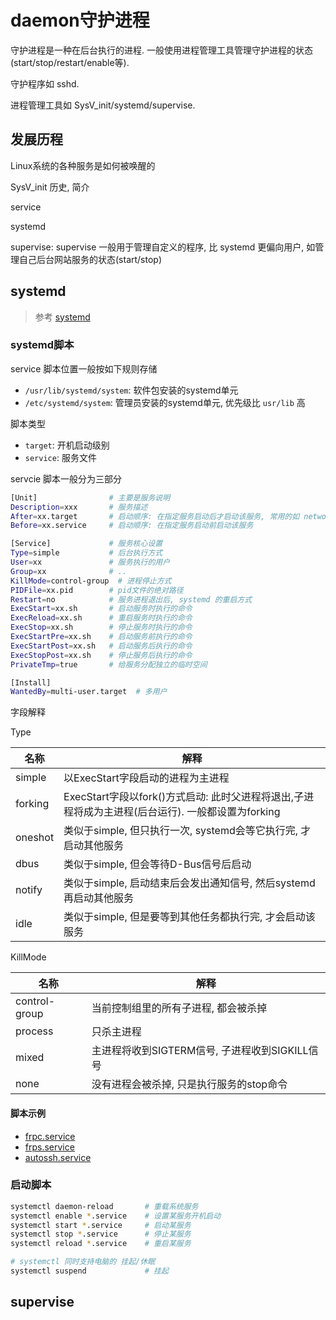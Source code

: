 # daemon守护进程

守护进程是一种在后台执行的进程. 一般使用进程管理工具管理守护进程的状态(start/stop/restart/enable等).

守护程序如 sshd.

进程管理工具如 SysV_init/systemd/supervise.

## 发展历程
Linux系统的各种服务是如何被唤醒的

SysV_init 历史, 简介

service

systemd

supervise: supervise 一般用于管理自定义的程序, 比 systemd 更偏向用户, 如管理自己后台网站服务的状态(start/stop)

## systemd

> 参考 [systemd](https://wiki.archlinux.org/index.php/systemd_(简体中文))

### systemd脚本
service 脚本位置一般按如下规则存储
- `/usr/lib/systemd/system`: 软件包安装的systemd单元
- `/etc/systemd/system`: 管理员安装的systemd单元, 优先级比 `usr/lib` 高

脚本类型
- `target`: 开机启动级别
- `service`: 服务文件

servcie 脚本一般分为三部分
```Bash
[Unit]                # 主要是服务说明
Description=xxx       # 服务描述
After=xx.target       # 启动顺序: 在指定服务启动后才启动该服务, 常用的如 network.target
Before=xx.service     # 启动顺序: 在指定服务启动前启动该服务

[Service]             # 服务核心设置
Type=simple           # 后台执行方式
User=xx               # 服务执行的用户
Group=xx              # ..
KillMode=control-group  # 进程停止方式
PIDFile=xx.pid        # pid文件的绝对路径
Restart=no            # 服务进程退出后, systemd 的重启方式
ExecStart=xx.sh       # 启动服务时执行的命令
ExecReload=xx.sh      # 重启服务时执行的命令 
ExecStop=xx.sh        # 停止服务时执行的命令 
ExecStartPre=xx.sh    # 启动服务前执行的命令 
ExecStartPost=xx.sh   # 启动服务后执行的命令 
ExecStopPost=xx.sh    # 停止服务后执行的命令
PrivateTmp=true       # 给服务分配独立的临时空间

[Install]
WantedBy=multi-user.target  # 多用户
```

字段解释

Type

| 名称    | 解释                                                                                              |
| ------- | ------------------------------------------------------------------------------------------------- |
| simple  | 以ExecStart字段启动的进程为主进程                                                                 |
| forking | ExecStart字段以fork()方式启动: 此时父进程将退出,子进程将成为主进程(后台运行). 一般都设置为forking |
| oneshot | 类似于simple, 但只执行一次, systemd会等它执行完, 才启动其他服务                                   |
| dbus    | 类似于simple, 但会等待D-Bus信号后启动                                                             |
| notify  | 类似于simple, 启动结束后会发出通知信号, 然后systemd再启动其他服务                                 |
| idle    | 类似于simple, 但是要等到其他任务都执行完, 才会启动该服务                                          |

KillMode

| 名称          | 解释                                           |
| ------------- | ---------------------------------------------- |
| control-group | 当前控制组里的所有子进程, 都会被杀掉           |
| process       | 只杀主进程                                     |
| mixed         | 主进程将收到SIGTERM信号, 子进程收到SIGKILL信号 |
| none          | 没有进程会被杀掉, 只是执行服务的stop命令       |

#### 脚本示例
- [frpc.service](/doc/service/frpc.service)
- [frps.service](/doc/service/frps.service)
- [autossh.service](/doc/service/autossh.service)

### 启动脚本
```Bash
systemctl daemon-reload       # 重载系统服务
systemctl enable *.service    # 设置某服务开机启动      
systemctl start *.service     # 启动某服务  
systemctl stop *.service      # 停止某服务 
systemctl reload *.service    # 重启某服务

# systemctl 同时支持电脑的 挂起/休眠
systemctl suspend             # 挂起
```

## supervise

